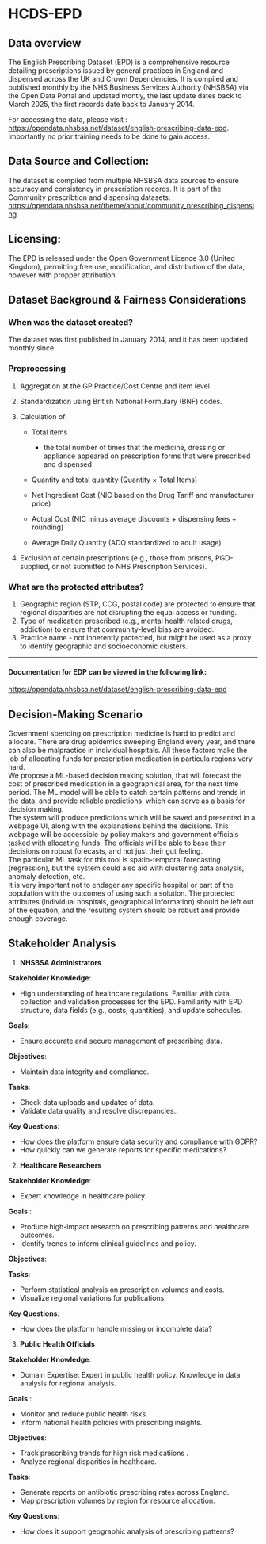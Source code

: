 
# HCDS-EPD

## Data overview 
The English Prescribing Dataset (EPD) is a comprehensive resource detailing prescriptions issued by general practices in England and dispensed across the UK and Crown Dependencies. It is compiled and published monthly by the NHS Business Services Authority (NHSBSA) via the Open Data Portal and updated montly, the last update dates back to March 2025, the first records date back to January 2014.

For accessing the data, please visit : https://opendata.nhsbsa.net/dataset/english-prescribing-data-epd. Importantly no prior training needs to be done to gain access.

## Data Source and Collection:

The dataset is compiled from multiple NHSBSA data sources to ensure accuracy and consistency in prescription records. It is part of the Community prescribtion and dispensing datasets: https://opendata.nhsbsa.net/theme/about/community_prescribing_dispensing

## Licensing:

The EPD is released under the Open Government Licence 3.0 (United Kingdom), permitting free use, modification, and distribution of the data, however with propper attribution.


## Dataset Background & Fairness Considerations 

### When was the dataset created?

The dataset was first published in January 2014, and it has been updated monthly since.

### Preprocessing

1. Aggregation at the GP Practice/Cost Centre and item level
2. Standardization using British National Formulary (BNF) codes.
3. Calculation of: 
   - Total items 
     - the total number of times that the medicine, dressing or appliance
appeared on prescription forms that were prescribed and dispensed

   - Quantity and total quantity (Quantity × Total Items)

   - Net Ingredient Cost (NIC based on the Drug Tariff and manufacturer price)

   - Actual Cost (NIC minus average discounts + dispensing fees + rounding)

   - Average Daily Quantity (ADQ standardized to adult usage)

4. Exclusion of certain prescriptions (e.g., those from prisons, PGD-supplied, or not submitted to NHS Prescription Services).

### What are the protected attributes? 

1. Geographic region (STP, CCG, postal code) are protected to ensure that regional disparities are not disrupting the equal access or funding.
2. Type of medication prescribed (e.g., mental health related drugs, addiction) to ensure that community-level bias are avoided.
3. Practice name - not inherently protected, but might be used as a proxy to identify geographic and socioeconomic clusters.

***
#### Documentation for EDP can be viewed in the following link:
https://opendata.nhsbsa.net/dataset/english-prescribing-data-epd


## Decision-Making Scenario

Government spending on prescription medicine is hard to predict and allocate. There are drug epidemics sweeping England every year, and there can also be malpractice in individual hospitals. All these factors make the job of allocating funds for prescription medication in particula regions very hard. <br>
We propose a ML-based decision making solution, that will forecast the cost of prescribed medication in a geographical area, for the next time period. The ML model will be able to catch certain patterns and trends in the data, and provide reliable predictions, which can serve as a basis for decision making. <br>
The system will produce predictions which will be saved and presented in a webpage UI, along with the explanations behind the decisions. This webpage will be accessible by policy makers and government officials tasked with allocating funds. The officials will be able to base their decisions on robust forecasts, and not just their gut feeling.<br>
The particular ML task for this tool is spatio-temporal forecasting (regression), but the system could also aid with clustering data analysis, anomaly detection, etc. <br>
It is very important not to endager any specific hospital or part of the population with the outcomes of using such a solution. The protected attributes (individual hospitals, geographical information) should be left out of the equation, and the resulting system should be robust and provide enough coverage.

## Stakeholder Analysis

1. **NHSBSA Administrators**

**Stakeholder Knowledge**:
* High understanding of healthcare regulations. Familiar with data collection and validation processes for the EPD. Familiarity with EPD structure, data fields (e.g., costs, quantities), and update schedules.

**Goals**:

* Ensure accurate and secure management of prescribing data.

**Objectives**:
* Maintain data integrity and compliance.

**Tasks**:
* Check  data uploads and updates of data.
* Validate data quality and resolve discrepancies..

**Key Questions**:
* How does the platform ensure data security and compliance with GDPR?
* How quickly can we generate reports for specific medications?

2. **Healthcare Researchers**

**Stakeholder Knowledge**:

* Expert knowledge in healthcare policy. 

**Goals** :

* Produce high-impact research on prescribing patterns and healthcare outcomes.
* Identify trends to inform clinical guidelines and policy.

**Objectives**:


**Tasks**:

* Perform statistical analysis on prescription volumes and costs.
* Visualize regional variations for publications.

**Key Questions**:

* How does the platform handle missing or incomplete data?


3. **Public Health Officials**

**Stakeholder Knowledge**:

* Domain Expertise: Expert in public health policy. Knowledge in data analysis for regional analysis. 

**Goals** :

* Monitor and reduce public health risks.
* Inform national health policies with prescribing insights.

**Objectives**:

* Track prescribing trends for high risk medicatiions .
* Analyze regional disparities in healthcare.

**Tasks**:

* Generate reports on antibiotic prescribing rates across England.
* Map prescription volumes by region for resource allocation.


**Key Questions**:

* How does it support geographic analysis of prescribing patterns?



